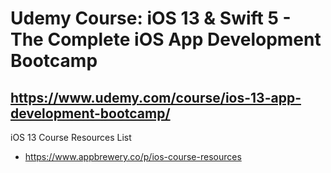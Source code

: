 # Udemy Course: iOS 13 & Swift 5 - The Complete iOS App Development Bootcamp
## https://www.udemy.com/course/ios-13-app-development-bootcamp/

iOS 13 Course Resources List
* https://www.appbrewery.co/p/ios-course-resources
